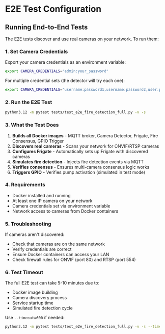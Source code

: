 # E2E Test Configuration

## Running End-to-End Tests

The E2E tests discover and use real cameras on your network. To run them:

### 1. Set Camera Credentials

Export your camera credentials as an environment variable:

```bash
export CAMERA_CREDENTIALS="admin:your_password"
```

For multiple credential sets (the detector will try each one):
```bash
export CAMERA_CREDENTIALS="username:password1,username:password2,user:pass3"
```

### 2. Run the E2E Test

```bash
python3.12 -m pytest tests/test_e2e_fire_detection_full.py -v -s
```

### 3. What the Test Does

1. **Builds all Docker images** - MQTT broker, Camera Detector, Frigate, Fire Consensus, GPIO Trigger
2. **Discovers real cameras** - Scans your network for ONVIF/RTSP cameras
3. **Configures Frigate** - Automatically sets up Frigate with discovered cameras
4. **Simulates fire detection** - Injects fire detection events via MQTT
5. **Verifies consensus** - Ensures multi-camera consensus logic works
6. **Triggers GPIO** - Verifies pump activation (simulated in test mode)

### 4. Requirements

- Docker installed and running
- At least one IP camera on your network
- Camera credentials set via environment variable
- Network access to cameras from Docker containers

### 5. Troubleshooting

If cameras aren't discovered:
- Check that cameras are on the same network
- Verify credentials are correct
- Ensure Docker containers can access your LAN
- Check firewall rules for ONVIF (port 80) and RTSP (port 554)

### 6. Test Timeout

The full E2E test can take 5-10 minutes due to:
- Docker image building
- Camera discovery process
- Service startup time
- Simulated fire detection cycle

Use `--timeout=600` if needed:
```bash
python3.12 -m pytest tests/test_e2e_fire_detection_full.py -v -s --timeout=600
```